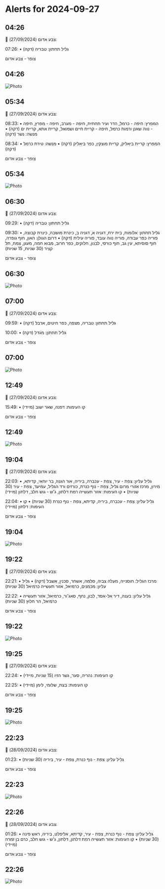 # Alerts for 2024-09-27

## 04:26

🔴 צבע אדום (27/09/2024):

07:26:
• גליל תחתון: טבריה (דקה)

צופר - צבע אדום

## 04:26

![Photo](images/27146.jpg)

## 05:34

🔴 צבע אדום (27/09/2024):

08:33:
• המפרץ: חיפה - כרמל, הדר ועיר תחתית, חיפה - מערב, חיפה - מפרץ, חיפה - נווה שאנן ורמות כרמל, חיפה - קריית חיים ושמואל, קריית אתא, קריית ים (דקה)
• מנשה: נשר (דקה)

08:34:
• המפרץ: קריית ביאליק, קריית מוצקין, כפר ביאליק (דקה)
• מנשה: טירת כרמל (דקה)

צופר - צבע אדום

## 05:34

![Photo](images/27151.jpg)

## 06:30

🔴 צבע אדום (27/09/2024):

09:29:
• גליל תחתון: טבריה (דקה)

09:30:
• גליל תחתון: אלומות, בית ירח, דגניה א, דגניה ב, כינרת מושבה, כינרת קבוצה, פוריה כפר עבודה, פוריה נווה עובד, פוריה עילית (דקה)
• דרום הגולן: האון, חוף גופרה, חוף סוסיתא, עין גב, חוף כורסי, לבנון, חלוקים, כפר חרוב, מבוא חמה, מעגן, צמח, תל קציר (30 שניות, 15 שניות)

צופר - צבע אדום

## 06:30

![Photo](images/27165.jpg)

## 07:00

🔴 צבע אדום (27/09/2024):

09:59:
• גליל תחתון: טבריה, מצפה, כפר חיטים, ארבל (דקה)

10:00:
• גליל תחתון: מגדל (דקה)

צופר - צבע אדום

## 07:00

![Photo](images/27173.jpg)

## 12:49

🔴 צבע אדום (27/09/2024):

15:49:
• קו העימות: דפנה, שאר ישוב (מיידי)

צופר - צבע אדום

## 12:49

![Photo](images/27175.jpg)

## 19:04

🔴 צבע אדום (27/09/2024):

22:03:
• גליל עליון: צפת - עיר, צפת - עכברה, ביריה, אור הגנוז, בר יוחאי, קדיתא, מירון, מרכז אזורי מרום גליל, צפת - נוף כנרת, כורזים ורד הגליל, עמיעד, צפת - עיר (30 שניות)
• קו העימות: אזור תעשייה רמת דלתון, ג'ש - גוש חלב, דלתון (מיידי)

22:04:
• גליל עליון: צפת - עכברה, ביריה, קדיתא, צפת - נוף כנרת (30 שניות)
• קו העימות: דלתון (מיידי)

צופר - צבע אדום

## 19:04

![Photo](images/27190.jpg)

## 19:22

🔴 צבע אדום (27/09/2024):

22:21:
• מרכז הגליל: חוסנייה, מעלה צביה, סלמה, אשחר, סכנין, אשבל (דקה)
• גליל עליון: מכמנים, כרמיאל, אזור תעשייה כרמיאל (30 שניות)

22:22:
• גליל עליון: בענה, דיר אל-אסד, לבון, נחף, סאג'ור, כרמיאל, אזור תעשייה כרמיאל, הר חלוץ (30 שניות)

צופר - צבע אדום

## 19:22

![Photo](images/27210.jpg)

## 19:25

🔴 צבע אדום (27/09/2024):

22:24:
• קו העימות: נהריה, סער, גשר הזיו (15 שניות, מיידי)

22:25:
• קו העימות: בצת, שלומי, לימן (מיידי)

צופר - צבע אדום

## 19:25

![Photo](images/27218.jpg)

## 22:23

🔴 צבע אדום (28/09/2024):

01:23:
• גליל עליון: צפת - נוף כנרת, צפת - עיר, ביריה (30 שניות)

צופר - צבע אדום

## 22:23

![Photo](images/27222.jpg)

## 22:26

🔴 צבע אדום (28/09/2024):

01:26:
• גליל עליון: צפת - נוף כנרת, צפת - עיר, קדיתא, אליפלט, ביריה, ראש פינה (30 שניות)
• קו העימות: אזור תעשייה רמת דלתון, דלתון, ג'ש - גוש חלב, כרם בן זמרה (מיידי)

צופר - צבע אדום

## 22:26

![Photo](images/27230.jpg)

